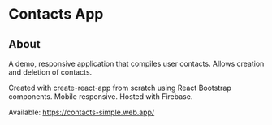 # Contacts App

## About 
A demo, responsive application that compiles user contacts. Allows creation and deletion of contacts.

Created with create-react-app from scratch using React Bootstrap components. Mobile responsive. 
Hosted with Firebase.

Available: https://contacts-simple.web.app/
